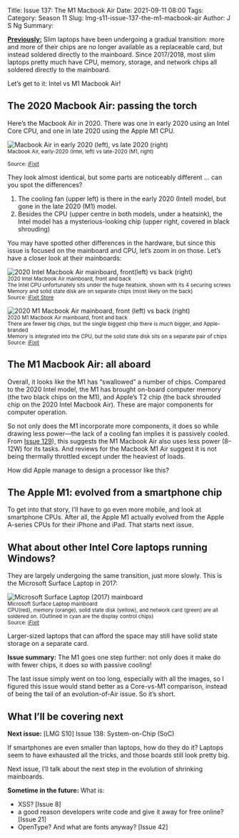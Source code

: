 Title: Issue 137: The M1 Macbook Air
Date: 2021-09-11 08:00
Tags: 
Category: Season 11
Slug: lmg-s11-issue-137-the-m1-macbook-air
Author: J S Ng
Summary: 

[**Previously:**](https://buttondown.email/laymansguide/archive/) Slim laptops have been undergoing a gradual transition: more and more of their chips are no longer available as a replaceable card, but instead soldered directly to the mainboard. Since 2017/2018, most slim laptops pretty much have CPU, memory, storage, and network chips all soldered directly to the mainboard.

Let’s get to it: Intel vs M1 Macbook Air!

## The 2020 Macbook Air: passing the torch

Here’s the Macbook Air in 2020. There was one in early 2020 using an Intel Core CPU, and one in late 2020 using the Apple M1 CPU.

![Macbook Air in early 2020 (left), vs late 2020 (right)]({attach}/season11/issue137/issue137_01.jpg)<br />
<small>Macbook Air, early-2020 (Intel, left) vs late-2020 (M1, right)<br /><br />Source: [iFixit](https://www.ifixit.com/News/46884/m1-macbook-teardowns-something-old-something-new)</small>

They look almost identical, but some parts are noticeably different … can you spot the differences?

1. The cooling fan (upper left) is there in the early 2020 (Intel) model, but gone in the late 2020 (M1) model.
2. Besides the CPU (upper centre in both models, under a heatsink), the Intel model has a mysterious-looking chip (upper right, covered in black shrouding)

You may have spotted other differences in the hardware, but since this issue is focused on the mainboard and CPU, let’s zoom in on those. Let’s have a closer look at their mainboards:

![2020 Intel Macbook Air mainboard, front(left) vs back (right)]({attach}/season11/issue137/issue137_04.jpg)<br />
<small>2020 Intel Macbook Air mainboard, front and back<br />The Intel CPU unfortunately sits under the huge heatsink, shown with its 4 securing screws<br />Memory and solid state disk are on separate chips (most likely on the back)<br />Source: [iFixit Store](https://www.ifixit.com/Store/Mac/MacBook-Air-13-Inch-Early-2020-1-1-GHz-Core-i3-Logic-Board-with-Paired-Touch-ID-Sensor/IF188-152?o=1)</small>

![2020 M1 Macbook Air mainboard, front (left) vs back (right)]({attach}/season11/issue137/issue137_02.jpg)<br />
<small>2020 M1 Macbook Air mainboard, front and back<br />There are fewer big chips, but the single biggest chip there is *much* bigger, and Apple-branded<br />Memory is integrated into the CPU, but the solid state disk sits on a separate pair of chips<br />Source: [iFixit](https://www.ifixit.com/News/46884/m1-macbook-teardowns-something-old-something-new)</small>

## The M1 Macbook Air: all aboard

Overall, it looks like the M1 has “swallowed” a number of chips. Compared to the 2020 Intel model, the M1 has brought on-board computer memory (the two black chips on the M1), and Apple’s T2 chip (the back shrouded chip on the 2020 Intel Macbook Air). These are major components for computer operation.

So not only does the M1 incorporate more components, it does so while drawing less power—the lack of a cooling fan implies it is passively cooled. From [Issue 129]({filename}/season10/issue129/issue129.md)), this suggests the M1 Macbook Air also uses less power (8–12W) for its tasks. And reviews for the Macbook M1 Air suggest it is not being thermally throttled except under the heaviest of loads.

How did Apple manage to design a processor like this?

## The Apple M1: evolved from a smartphone chip

To get into that story, I’ll have to go even more mobile, and look at smartphone CPUs. After all, the Apple M1 actually evolved from the Apple A-series CPUs for their iPhone and iPad. That starts next issue.

## What about other Intel Core laptops running Windows?

They are largely undergoing the same transition, just more slowly. This is the Microsoft Surface Laptop in 2017:

![Microsoft Surface Laptop (2017) mainboard]({attach}/season11/issue137/issue137_03.jpg)<br />
<small>Microsoft Surface Laptop mainboard<br />CPU(red), memory (orange), solid state disk (yellow), and network card (green) are all soldered on. (Outlined in cyan are the display control chips)<br />Source: [iFixit](https://www.ifixit.com/Teardown/Microsoft+Surface+Laptop+Teardown/92915)</small>

Larger-sized laptops that can afford the space may still have solid state storage on a separate card.

**Issue summary:** The M1 goes one step further: not only does it make do with fewer chips, it does so with passive cooling!

The last issue simply went on too long, especially with all the images, so I figured this issue would stand better as a Core-vs-M1 comparison, instead of being the tail of an evolution-of-Air issue. So it’s short.

## What I’ll be covering next

**Next issue:** [LMG S10] Issue 138: System-on-Chip (SoC)

If smartphones are even smaller than laptops, how do they do it? Laptops seem to have exhausted all the tricks, and those boards still look pretty big.

Next issue, I’ll talk about the next step in the evolution of shrinking mainboards.

**Sometime in the future:** What is:

- XSS? [Issue 8]
- a good reason developers write code and give it away for free online? [Issue 21]
- OpenType? And what are fonts anyway? [Issue 42]
